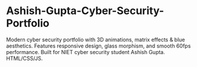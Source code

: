 # Ashish-Gupta-Cyber-Security-Portfolio
 Modern cyber security portfolio with 3D animations, matrix effects &amp; blue aesthetics. Features responsive design, glass morphism, and smooth 60fps performance. Built for NIET cyber security student Ashish Gupta. HTML/CSS/JS.
